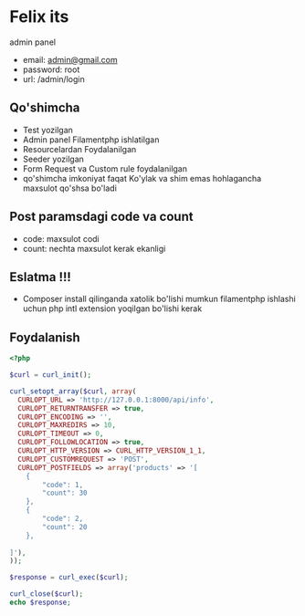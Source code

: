 # Felix its

admin panel

- email: admin@gmail.com
- password: root
- url: /admin/login

## Qo'shimcha

- Test yozilgan
- Admin panel Filamentphp ishlatilgan<br>
- Resourcelardan Foydalanilgan<br>
- Seeder yozilgan<br>
- Form Request va Custom rule foydalanilgan<br>
- qo'shimcha imkoniyat faqat Ko'ylak va shim emas hohlagancha maxsulot qo'shsa bo'ladi

## Post paramsdagi code va count
- code: maxsulot codi
- count: nechta maxsulot kerak ekanligi 

## Eslatma !!!
- Composer install qilinganda xatolik bo'lishi mumkun filamentphp ishlashi uchun php intl extension yoqilgan bo'lishi kerak

## Foydalanish
```php
<?php

$curl = curl_init();

curl_setopt_array($curl, array(
  CURLOPT_URL => 'http://127.0.0.1:8000/api/info',
  CURLOPT_RETURNTRANSFER => true,
  CURLOPT_ENCODING => '',
  CURLOPT_MAXREDIRS => 10,
  CURLOPT_TIMEOUT => 0,
  CURLOPT_FOLLOWLOCATION => true,
  CURLOPT_HTTP_VERSION => CURL_HTTP_VERSION_1_1,
  CURLOPT_CUSTOMREQUEST => 'POST',
  CURLOPT_POSTFIELDS => array('products' => '[
    {
        "code": 1,
        "count": 30
    },
    {
        "code": 2,
        "count": 20
    },
    
]'),
));

$response = curl_exec($curl);

curl_close($curl);
echo $response;
  
        
```
